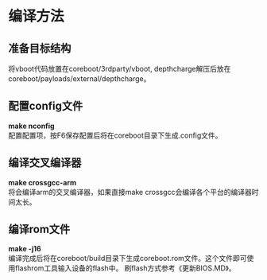 编译方法
===============

准备目标结构
--------
将vboot代码放置在coreboot/3rdparty/vboot, depthcharge解压后放在coreboot/payloads/external/depthcharge。

配置config文件
--------
**make nconfig**  
配置配置项，按F6保存配置后将在coreboot目录下生成.config文件。

编译交叉编译器
--------
**make crossgcc-arm**  
将会编译arm的交叉编译器，如果直接make crossgcc会编译各个平台的编译器时间太长。

编译rom文件
--------
**make -j16**  
编译完成后将在coreboot/build目录下生成coreboot.rom文件。这个文件即可使用flashrom工具输入设备的flash中。
刷flash方式参考《更新BIOS.MD》。
